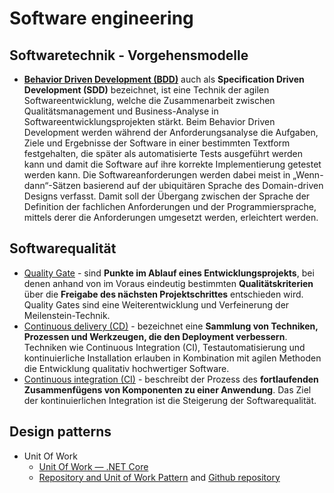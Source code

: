 # Software engineering

## Softwaretechnik - Vorgehensmodelle
* [**Behavior Driven Development (BDD)**](https://de.wikipedia.org/wiki/Behavior_Driven_Development) auch als **Specification Driven Development (SDD)** bezeichnet, ist eine Technik der agilen Softwareentwicklung, welche die Zusammenarbeit zwischen Qualitätsmanagement und Business-Analyse in Softwareentwicklungsprojekten stärkt. Beim Behavior Driven Development werden während der Anforderungsanalyse die Aufgaben, Ziele und Ergebnisse der Software in einer bestimmten Textform festgehalten, die später als automatisierte Tests ausgeführt werden kann und damit die Software auf ihre korrekte Implementierung getestet werden kann. Die Softwareanforderungen werden dabei meist in „Wenn-dann“-Sätzen basierend auf der ubiquitären Sprache des Domain-driven Designs verfasst. Damit soll der Übergang zwischen der Sprache der Definition der fachlichen Anforderungen und der Programmiersprache, mittels derer die Anforderungen umgesetzt werden, erleichtert werden.

## Softwarequalität
* [Quality Gate](https://de.wikipedia.org/wiki/Quality_Gate) - sind **Punkte im Ablauf eines Entwicklungsprojekts**, bei denen anhand von im Voraus eindeutig bestimmten **Qualitätskriterien** über die **Freigabe des nächsten Projektschrittes** entschieden wird. Quality Gates sind eine Weiterentwicklung und Verfeinerung der Meilenstein-Technik.
* [Continuous delivery (CD)](https://de.wikipedia.org/wiki/Continuous_Delivery) - bezeichnet eine **Sammlung von Techniken, Prozessen und Werkzeugen, die den Deployment verbessern**. Techniken wie Continuous Integration (CI), Testautomatisierung und kontinuierliche Installation erlauben in Kombination mit agilen Methoden die Entwicklung qualitativ hochwertiger Software.
* [Continuous integration (CI)](https://de.wikipedia.org/wiki/Kontinuierliche_Integration) - beschreibt der Prozess des **fortlaufenden Zusammenfügens von Komponenten zu einer Anwendung**. Das Ziel der kontinuierlichen Integration ist die Steigerung der Softwarequalität.

##  Design patterns
* Unit Of Work
  * [Unit Of Work — .NET Core](https://medium.com/@martinstm/unit-of-work-net-core-652f9b6cf894)
  * [Repository and Unit of Work Pattern](https://www.programmingwithwolfgang.com/repository-and-unit-of-work-pattern/) and [Github repository](https://github.com/WolfgangOfner/RepositoryAndUnitOfWorkPattern)
